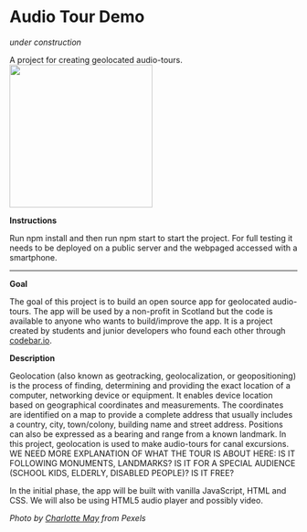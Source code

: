 # Audio Tour Demo

*under construction*

A project for creating geolocated audio-tours.            <img src="/audio_tour.jpg" width="250"  />


**Instructions**

Run npm install and then run npm start to start the project. For full testing it needs to be deployed on a public server and the webpaged accessed with a smartphone.
___

**Goal**  

The goal of this project is to build an open source app for geolocated audio-tours. The app will be used by a non-profit in Scotland but the code is available to anyone who wants to build/improve the app. It is a project created by students and junior developers who found each other through [codebar.io](https://www.codebar.io/).

**Description**  

Geolocation (also known as geotracking, geolocalization, or geopositioning) is the process of finding, determining and providing the exact location of a computer, networking device or equipment. It enables device location based on geographical coordinates and measurements. The coordinates are identified on a map to provide a complete address that usually includes a country, city, town/colony, building name and street address. Positions can also be expressed as a bearing and range from a known landmark. In this project, geolocation is used to make audio-tours for canal excursions.  
WE NEED MORE EXPLANATION OF WHAT THE TOUR IS ABOUT HERE: IS IT FOLLOWING MONUMENTS, LANDMARKS? IS IT FOR A SPECIAL AUDIENCE (SCHOOL KIDS, ELDERLY, DISABLED PEOPLE)? IS IT FREE?

In the initial phase, the app will be built with vanilla JavaScript, HTML and CSS. We will also be using HTML5 audio player and possibly video. 





*Photo by [Charlotte May](https://www.pexels.com/photo/young-black-female-student-preparing-for-exams-in-park-5965924/) from Pexels*


